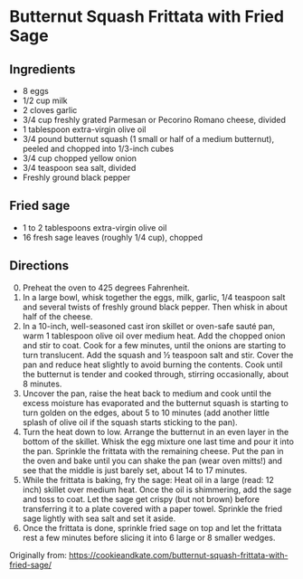 Butternut Squash Frittata with Fried Sage
=========

Ingredients
-----------
 * 8 eggs
 * 1/2 cup milk
 * 2 cloves garlic
 * 3/4 cup freshly grated Parmesan or Pecorino Romano cheese, divided
 * 1 tablespoon extra-virgin olive oil
 * 3/4 pound butternut squash (1 small or half of a medium butternut), peeled and chopped into 1/3-inch cubes
 * 3/4 cup chopped yellow onion
 * 3/4 teaspoon sea salt, divided
 * Freshly ground black pepper

Fried sage
-----------
 * 1 to 2 tablespoons extra-virgin olive oil
 * 16 fresh sage leaves (roughly 1/4 cup), chopped


Directions
---------
 0. Preheat the oven to 425 degrees Fahrenheit. 
 1. In a large bowl, whisk together the eggs, milk, garlic, 1/4 teaspoon salt and several twists of freshly ground black pepper. Then whisk in about half of the cheese.
 2. In a 10-inch, well-seasoned cast iron skillet or oven-safe sauté pan, warm 1 tablespoon olive oil over medium heat. Add the chopped onion and stir to coat. Cook for a few minutes, until the onions are starting to turn translucent. Add the squash and ½ teaspoon salt and stir. Cover the pan and reduce heat slightly to avoid burning the contents. Cook until the butternut is tender and cooked through, stirring occasionally, about 8 minutes.
 3. Uncover the pan, raise the heat back to medium and cook until the excess moisture has evaporated and the butternut squash is starting to turn golden on the edges, about 5 to 10 minutes (add another little splash of olive oil if the squash starts sticking to the pan).
 4. Turn the heat down to low. Arrange the butternut in an even layer in the bottom of the skillet. Whisk the egg mixture one last time and pour it into the pan. Sprinkle the frittata with the remaining cheese. Put the pan in the oven and bake until you can shake the pan (wear oven mitts!) and see that the middle is just barely set, about 14 to 17 minutes.
 5. While the frittata is baking, fry the sage: Heat oil in a large (read: 12 inch) skillet over medium heat. Once the oil is shimmering, add the sage and toss to coat. Let the sage get crispy (but not brown) before transferring it to a plate covered with a paper towel. Sprinkle the fried sage lightly with sea salt and set it aside.
 6. Once the frittata is done, sprinkle fried sage on top and let the frittata rest a few minutes before slicing it into 6 large or 8 smaller wedges.


Originally from:
  https://cookieandkate.com/butternut-squash-frittata-with-fried-sage/
